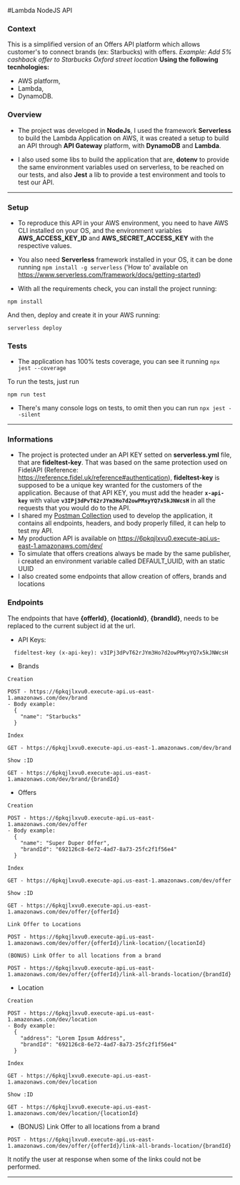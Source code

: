 #Lambda NodeJS API

### Context

This is a simplified version of an Offers API platform which allows customer's to connect brands (ex: Starbucks) with offers.
_Example: Add 5% cashback offer to Starbucks Oxford street location_
**Using the following tecnhologies:**

- AWS platform,
- Lambda,
- DynamoDB.
### Overview
- The project was developed in **NodeJs**, I used the framework **Serverless** to build the Lambda Application on AWS, it was created a setup to build an API through **API Gateway** platform, with **DynamoDB** and **Lambda**.

- I also used some libs to build the application that are, **dotenv** to provide the same environment variables used on serverless, to be reached on our tests, and also **Jest** a lib to provide a test environment and tools to test our API.

---

### Setup
- To reproduce this API in your AWS environment, you need to have AWS CLI installed on your OS, and the environment variables **AWS_ACCESS_KEY_ID** and **AWS_SECRET_ACCESS_KEY** with the respective values.
- You also need **Serverless** framework installed in your OS, it can be done running `npm install -g serverless` ('How to' available on https://www.serverless.com/framework/docs/getting-started)

- With all the requirements check, you can install the project running:

```
npm install
```
And then, deploy and create it in your AWS running:
```
serverless deploy
```

### Tests

- The application has 100% tests coverage, you can see it running `npx jest --coverage`

To run the tests, just run
```
npm run test
```
- There's many console logs on tests, to omit then you can run `npx jest --silent`
---

### Informations
- The project is protected under an API KEY setted on **serverless.yml** file, that are **fideltest-key**. That was based on the same protection used on FidelAPI (Reference: https://reference.fidel.uk/reference#authentication), **fideltest-key** is supposed to be a unique key wranted for the customers of the application.
Because of that API KEY, you must add the header **`x-api-key`** with value **`v3IPj3dPvT62rJYm3Ho7d2owPMxyYQ7x5kJNWcsH`** in all the requests that you would do to the API.
- I shared my [Postman Collection](https://github.com/nicolaslima321/lambda-nodejs-api/tree/master/Postman%20Collection) used to develop the application, it contains all endpoints, headers, and body properly filled, it can help to test my API.
- My production API is available on https://6pkqjlxvu0.execute-api.us-east-1.amazonaws.com/dev/
- To simulate that offers creations always be made by the same publisher, i created an environment variable called DEFAULT_UUID, with an static UUID
- I also created some endpoints that allow creation of offers, brands and locations

### Endpoints
The endpoints that have **{offerId}**, **{locationId}**, **{brandId}**, needs to be replaced to the current subject id at the url.

- API Keys:
```
  fideltest-key (x-api-key): v3IPj3dPvT62rJYm3Ho7d2owPMxyYQ7x5kJNWcsH
```

- Brands
```
Creation

POST - https://6pkqjlxvu0.execute-api.us-east-1.amazonaws.com/dev/brand
- Body example:
  {
    "name": "Starbucks"
  }
```

```
Index

GET - https://6pkqjlxvu0.execute-api.us-east-1.amazonaws.com/dev/brand
```

```
Show :ID

GET - https://6pkqjlxvu0.execute-api.us-east-1.amazonaws.com/dev/brand/{brandId}
```

- Offers
```
Creation

POST - https://6pkqjlxvu0.execute-api.us-east-1.amazonaws.com/dev/offer
- Body example:
  {
    "name": "Super Duper Offer",
    "brandId": "692126c8-6e72-4ad7-8a73-25fc2f1f56e4"
  }
```

```
Index

GET - https://6pkqjlxvu0.execute-api.us-east-1.amazonaws.com/dev/offer
```

```
Show :ID

GET - https://6pkqjlxvu0.execute-api.us-east-1.amazonaws.com/dev/offer/{offerId}
```

```
Link Offer to Locations

POST - https://6pkqjlxvu0.execute-api.us-east-1.amazonaws.com/dev/offer/{offerId}/link-location/{locationId}
```

```
(BONUS) Link Offer to all locations from a brand

POST - https://6pkqjlxvu0.execute-api.us-east-1.amazonaws.com/dev/offer/{offerId}/link-all-brands-location/{brandId}
```

- Location

```
Creation

POST - https://6pkqjlxvu0.execute-api.us-east-1.amazonaws.com/dev/location
- Body example:
  {
    "address": "Lorem Ipsum Address",
    "brandId": "692126c8-6e72-4ad7-8a73-25fc2f1f56e4"
  }
```

```
Index

GET - https://6pkqjlxvu0.execute-api.us-east-1.amazonaws.com/dev/location
```

```
Show :ID

GET - https://6pkqjlxvu0.execute-api.us-east-1.amazonaws.com/dev/location/{locationId}
```

- (BONUS) Link Offer to all locations from a brand

```
POST - https://6pkqjlxvu0.execute-api.us-east-1.amazonaws.com/dev/offer/{offerId}/link-all-brands-location/{brandId}
```

It notify the user at response when some of the links could not be performed.

---